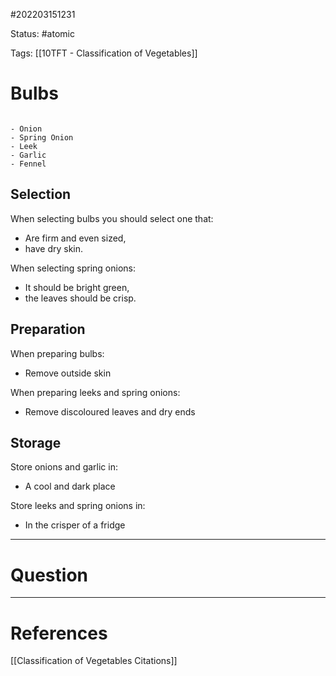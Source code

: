 #202203151231

Status: #atomic

Tags: [[10TFT - Classification of Vegetables]]

# Bulbs
```ad-example

- Onion
- Spring Onion
- Leek
- Garlic
- Fennel

```
## Selection
When selecting bulbs you should select one that:
- Are firm and even sized,
- have dry skin.

When selecting spring onions:
- It should be bright green,
- the leaves should be crisp.
## Preparation
When preparing bulbs:
- Remove outside skin
 
When preparing leeks and spring onions:
- Remove discoloured leaves and dry ends
## Storage
Store onions and garlic in:
- A cool and dark place

Store leeks and spring onions in:
- In the crisper of a fridge

---
# Question


---
# References
[[Classification of Vegetables Citations]]